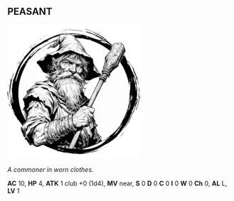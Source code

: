 ## PEASANT

![](images/peasant.webp)

_A commoner in worn clothes._

**AC** 10, **HP** 4, **ATK** 1 club +0 (1d4), **MV** near, **S** 0 **D** 0 **C** 0 **I** 0 **W** 0 **Ch** 0, **AL** L, **LV** 1

